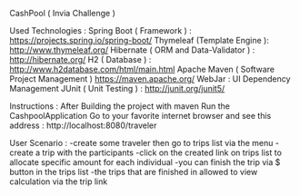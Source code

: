 CashPool ( Invia Challenge )

Used Technologies :
Spring Boot ( Framework ) : https://projects.spring.io/spring-boot/
Thymeleaf (Template Engine ): http://www.thymeleaf.org/
Hibernate ( ORM and Data-Validator ) : http://hibernate.org/
H2 ( Database ) : http://www.h2database.com/html/main.html
Apache Maven ( Software Project Management ) https://maven.apache.org/
WebJar : UI Dependency Management
JUnit ( Unit Testing ) : http://junit.org/junit5/

Instructions :
After Building the project with maven
Run the CashpoolApplication
Go to your favorite internet browser and see this address : http://localhost:8080/traveler

User Scenario :
-create some traveler then go to trips list via the menu
-create a trip with the participants
-click on the created link on trips list to allocate specific amount for each individual
-you can finish the trip via $ button in the trips list
-the trips that are finished in allowed to view calculation via the trip link


